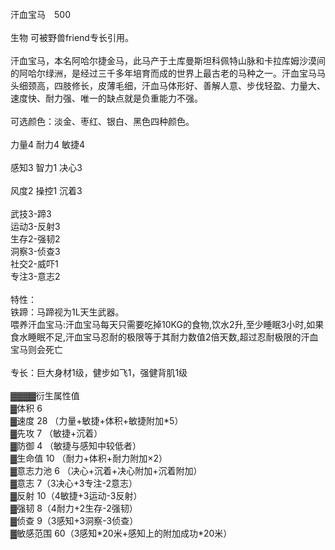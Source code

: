 <title>汗血宝马</title>
<meta name="GENERATOR" content="WinCHM">
<meta http-equiv="Content-Type" content="text/html; charset=gb2312">
<br>汗血宝马　500 
<br>
<br>生物 可被野兽friend专长引用。
<br>
<br>汗血宝马，本名阿哈尔捷金马，此马产于土库曼斯坦科佩特山脉和卡拉库姆沙漠间的阿哈尔绿洲，是经过三千多年培育而成的世界上最古老的马种之一。汗血宝马马头细颈高，四肢修长，皮薄毛细，汗血马体形好、善解人意、步伐轻盈、力量大、速度快、耐力强、唯一的缺点就是负重能力不强。 
<br>
<br>可选颜色：淡金、枣红、银白、黑色四种颜色。 
<br>
<br>力量4 耐力4 敏捷4 
<br>
<br>感知3 智力1 决心3
<br>
<br>风度2 操控1 沉着3
<br>
<br>武技3-蹄3 
<br>运动3-反射3 
<br>生存2-强韧2
<br>洞察3-侦查3
<br>社交2-威吓1
<br>专注3-意志2
<br>
<br>特性：
<br>铁蹄：马蹄视为1L天生武器。
<br>喂养汗血宝马:汗血宝马每天只需要吃掉10KG的食物,饮水2升,至少睡眠3小时,如果食水睡眠不足,汗血宝马忍耐的极限等于其耐力数值2倍天数,超过忍耐极限的汗血宝马则会死亡
<br>
<br>专长：巨大身材1级，健步如飞1，强健背肌1级
<br>
<br>▓▓▓▓衍生属性值
<br>▓体积       6
<br>▓速度       28    （力量+敏捷+体积+敏捷附加*5）
<br>▓先攻       7     （敏捷+沉着）
<br>▓防御       4     （敏捷与感知中较低者）
<br>▓生命值     10    （耐力+体积+耐力附加×2）
<br>▓意志力池   6     （决心+沉着+决心附加+沉着附加）
<br>▓意志 7（3决心+3专注-2意志） 
<br>▓反射 10（4敏捷+3运动-3反射） 
<br>▓强韧 8（4耐力+2生存-2强韧） 
<br>▓侦查 9（3感知+3洞察-3侦查） 
<br>▓敏感范围 60（3感知*20米+感知上的附加成功*20米）
<br>
<br>